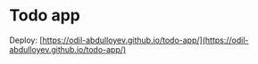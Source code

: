 # Todo app

Deploy: [https://odil-abdulloyev.github.io/todo-app/](https://odil-abdulloyev.github.io/todo-app/)
